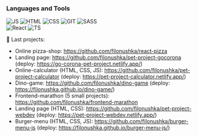 <!-- ### About Me -->

### Languages and Tools  
![JS](https://img.shields.io/badge/-Javascript-000000?style=for-the-badge&logo=javascript)
![HTML](https://img.shields.io/badge/-html-000000?style=for-the-badge&logo=html5)
![CSS](https://img.shields.io/badge/-CSS-000000?style=for-the-badge&logo=css3) 
![GIT](https://img.shields.io/badge/-GIT-000000?style=for-the-badge&logo=git)
![SASS](https://img.shields.io/badge/-SASS-000000?style=for-the-badge&logo=sass)  
![React](https://img.shields.io/badge/-React-000000?style=for-the-badge&logo=react)
![TS](https://img.shields.io/badge/-Typescript-000000?style=for-the-badge&logo=typescript)

🔭 Last projects:  
- Online pizza-shop: https://github.com/filonushka/react-pizza  
- Landing page: https://github.com/filonushka/pet-project-gocorona (deploy: https://go-corona-pet-project.netlify.app/)  
- Online-calculator (HTML, CSS, JS): https://github.com/filonushka/pet-project-calculator (deploy: https://pet-project-calculator.netlify.app/)
- Dino-game: https://github.com/filonushka/dino-game (deploy: https://filonushka.github.io/dino-game/)  
- Frontend-marathon (5 small projects): https://github.com/filonushka/frontend-marathon  
- Landing page (HTML, CSS): https://github.com/filonushka/pet-project-webdev (deploy: https://pet-project-webdev.netlify.app/) 
- Burger-menu (HTML, CSS, JS): https://github.com/filonushka/burger-menu-js (deploy: https://filonushka.github.io/burger-menu-js/)
<!-- ### Follow me   -->


<!--
Here are some ideas to get you started:

- 🔭 I’m currently working on ...
- 🌱 I’m currently learning ...

- 📫 How to reach me:
- 😄 Pronouns: ...
- ⚡ Fun fact: ...
-->
